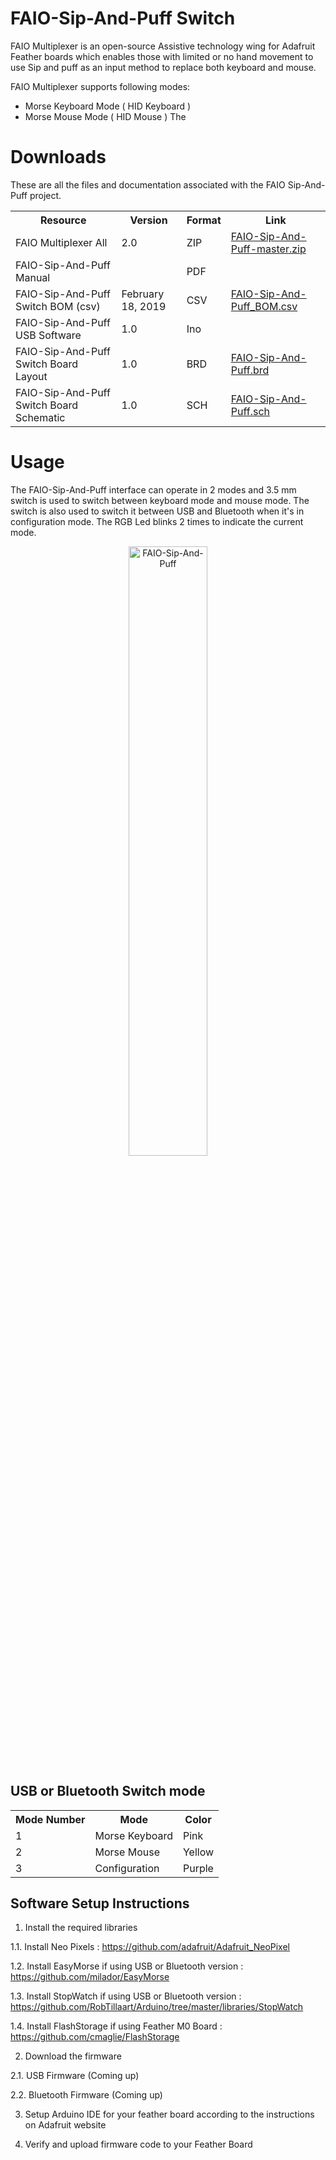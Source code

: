 # FAIO-Sip-And-Puff Switch 

FAIO Multiplexer is an open-source Assistive technology wing for Adafruit Feather boards which enables those with limited or no hand movement to use Sip and puff as an input method to replace both keyboard and mouse.

FAIO Multiplexer supports following modes:

* Morse Keyboard Mode ( HID Keyboard )
* Morse Mouse Mode ( HID Mouse )
The 

# Downloads 

These are all the files and documentation associated with the FAIO Sip-And-Puff project.

 <table style="width:100%">
  <tr>
    <th>Resource</th>
    <th>Version</th>
    <th>Format</th>
    <th>Link</th>
  </tr>
    <tr>
    <td>FAIO Multiplexer All</td>
    <td>2.0</td>
    <td>ZIP</td>
    <td><a href="https://github.com/milador/FAIO-Sip-And-Puff/archive/master.zip">FAIO-Sip-And-Puff-master.zip</a></td>
  </tr>
  <tr>
    <td>FAIO-Sip-And-Puff Manual</td>
    <td></td>
    <td>PDF</td>
    <td><a href=""> </a></td>
  </tr>
  <tr>
    <td>FAIO-Sip-And-Puff Switch BOM (csv)</td>
    <td>February 18, 2019</td>
    <td>CSV</td>
    <td><a href="https://github.com/milador/FAIO-Sip-And-Puff/blob/master/Components/FAIO-Sip-And-Puff_BOM.csv">FAIO-Sip-And-Puff_BOM.csv</a></td>
  </tr>
  <tr>
    <td>FAIO-Sip-And-Puff USB Software</td>
    <td>1.0</td>
    <td>Ino</td>
    <td></td>
  </tr>
  <tr>
    <td>FAIO-Sip-And-Puff Switch Board Layout</td>
    <td>1.0</td>
    <td>BRD</td>
    <td><a href="https://raw.githubusercontent.com/milador/FAIO-Sip-And-Puff/master/Hardware/PCB_design/FAIO-Sip-And-Puff.brd">FAIO-Sip-And-Puff.brd</a></td>
  </tr>
  <tr>
    <td>FAIO-Sip-And-Puff Switch Board Schematic</td>
    <td>1.0</td>
    <td>SCH</td>
    <td><a href="https://raw.githubusercontent.com/milador/FAIO-Sip-And-Puff/master/Hardware/PCB_design/FAIO-Sip-And-Puff.sch">FAIO-Sip-And-Puff.sch</a></td>
  </tr>
</table> 

# Usage

The FAIO-Sip-And-Puff interface can operate in 2 modes and 3.5 mm switch is used to switch between keyboard mode and mouse mode. 
The switch is also used to switch it between USB and Bluetooth when it's in configuration mode. The RGB Led blinks 2 times to indicate the current mode.

<p align="center">
<img align="center" src="https://raw.githubusercontent.com/milador/FAIO-Sip-And-Puff/master/Resources/Images/faio_sipandpuff.png" width="50%" height="50%" alt="FAIO-Sip-And-Puff"/>
</p>

## USB or Bluetooth Switch mode

 <table style="width:100%">
  <tr>
    <th>Mode Number</th>
    <th>Mode</th>
    <th>Color</th>
  </tr>
  <tr>
    <td>1</td>
    <td>Morse Keyboard</td>
    <td>Pink</td>
  </tr>
  <tr>
    <td>2</td>
    <td>Morse Mouse</td>
    <td>Yellow</td>
  </tr>
  <tr>
    <td>3</td>
    <td>Configuration</td>
    <td>Purple</td>
  </tr>
</table> 


## Software Setup Instructions

  1. Install the required libraries 
  
  1.1. Install Neo Pixels : https://github.com/adafruit/Adafruit_NeoPixel

  1.2. Install EasyMorse if using USB or Bluetooth version : https://github.com/milador/EasyMorse
  
  1.3. Install StopWatch if using USB or Bluetooth version : https://github.com/RobTillaart/Arduino/tree/master/libraries/StopWatch
  
  1.4. Install FlashStorage if using Feather M0 Board : https://github.com/cmaglie/FlashStorage
 
  2. Download the firmware 
  
  2.1. USB Firmware (Coming up)
  
  2.2. Bluetooth Firmware (Coming up)
  
  3. Setup Arduino IDE for your feather board according to the instructions on Adafruit website
  
  4. Verify and upload firmware code to your Feather Board
